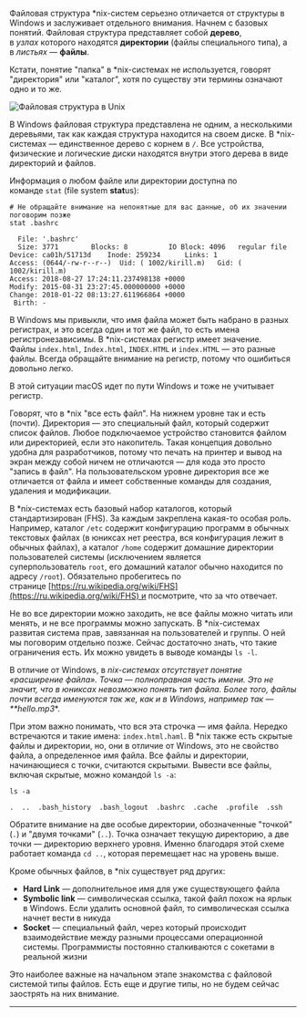Файловая структура \*nix-систем серьезно отличается от структуры в Windows и заслуживает отдельного внимания. Начнем с базовых понятий. Файловая структура представляет собой **дерево**, в _узлах_ которого находятся **директории** (файлы специального типа), а в _листьях_ — **файлы**.

Кстати, понятие "папка" в *nix-системах не используется, говорят "директория" или "каталог", хотя по существу эти термины означают одно и то же.

![Файловая структура в Unix](https://cdn2.hexlet.io/derivations/image/original/eyJpZCI6ImY5OTQxMTgyMjYxNGU5ZDU2YTk2MTk2NTk4NGMzZmNkLnBuZyIsInN0b3JhZ2UiOiJjYWNoZSJ9?signature=e0cd73ae61e0ddcec2e42cbe978daf94617270e235ea9f5f386eb9c9d84a5be0)

В Windows файловая структура представлена не одним, а несколькими деревьями, так как каждая структура находится на своем диске. В \*nix-системах — единственное дерево с корнем в `/`. Все устройства, физические и логические диски находятся внутри этого дерева в виде директорий и файлов.

Информация о любом файле или директории доступна по команде `stat` (file system **stat**us):

```
# Не обращайте внимание на непонятные для вас данные, об их значении поговорим позже
stat .bashrc

  File: '.bashrc'
  Size: 3771        Blocks: 8          IO Block: 4096   regular file
Device: ca01h/51713d    Inode: 259234      Links: 1
Access: (0644/-rw-r--r--)  Uid: ( 1002/kirill.m)   Gid: ( 1002/kirill.m)
Access: 2018-08-27 17:24:11.237498138 +0000
Modify: 2015-08-31 23:27:45.000000000 +0000
Change: 2018-01-22 08:13:27.611966864 +0000
 Birth: -
```

В Windows мы привыкли, что имя файла может быть набрано в разных регистрах, и это всегда один и тот же файл, то есть имена регистронезависимы. В *nix-системах регистр имеет значение. Файлы `index.html`, `Index.html`, `INDEX.HTML` и `index.HTML` — это разные файлы. Всегда обращайте внимание на регистр, потому что ошибиться довольно легко.

В этой ситуации macOS идет по пути Windows и тоже не учитывает регистр.

Говорят, что в *nix "все есть файл". На нижнем уровне так и есть (почти). Директория — это специальный файл, который содержит список файлов. Любое подключаемое устройство становится файлом или директорией, если это накопитель. Такая концепция довольно удобна для разработчиков, потому что печать на принтер и вывод на экран между собой ничем не отличаются — для кода это просто "запись в файл". На пользовательском уровне директория все же отличается от файла и имеет собственные команды для создания, удаления и модификации.

В *nix-системах есть базовый набор каталогов, который стандартизирован (FHS). За каждым закреплена какая-то особая роль. Например, каталог `/etc` содержит конфигурацию программ в обычных текстовых файлах (в юниксах нет реестра, вся конфигурация лежит в обычных файлах), а каталог `/home` содержит домашние директории пользователей системы (исключением является суперпользователь `root`, его домашний каталог обычно находится по адресу `/root`). Обязательно пробегитесь по странице [https://ru.wikipedia.org/wiki/FHS](https://ru.wikipedia.org/wiki/FHS) и посмотрите, что за что отвечает.

Не во все директории можно заходить, не все файлы можно читать или менять, и не все программы можно запускать. В *nix-системах развитая система прав, завязанная на пользователей и группы. О ней мы поговорим отдельно позже. Сейчас достаточно знать, что такие ограничения есть. Их можно увидеть в выводе команды `ls -l`.

В отличие от Windows, в _nix-системах отсутствует понятие «расширение файла». Точка — полноправная часть имени. Это не значит, что в юниксах невозможно понять тип файла. Более того, файлы почти всегда именуются так же, как и в Windows, например так — **hello.mp3_*.

При этом важно понимать, что вся эта строчка — имя файла. Нередко встречаются и такие имена: `index.html.haml`. В *nix также есть скрытые файлы и директории, но, они в отличие от Windows, это не свойство файла, а определенное имя файла. Все файлы и директории, начинающиеся с точки, считаются скрытыми. Вывести все файлы, включая скрытые, можно командой `ls -a`:

```
ls -a

.  ..  .bash_history  .bash_logout  .bashrc  .cache  .profile  .ssh
```

Обратите внимание на две особые директории, обозначенные "точкой" (`.`) и "двумя точками" (`..`). Точка означает текущую директорию, а две точки — директорию верхнего уровня. Именно благодаря этой схеме работает команда `cd ..`, которая перемещает нас на уровень выше.

Кроме обычных файлов, в *nix существует ряд других:

-   **Hard Link** — дополнительное имя для уже существующего файла
-   **Symbolic link** — символическая ссылка, такой файл похож на ярлык в Windows. Если удалить основной файл, то символическая ссылка начнет вести в никуда
-   **Socket** — специальный файл, через который происходит взаимодействие между разными процессами операционной системы. Программисты постоянно сталкиваются с сокетами в реальной жизни

Это наиболее важные на начальном этапе знакомства с файловой системой типы файлов. Есть еще и другие типы, но не будем сейчас заострять на них внимание.

---


